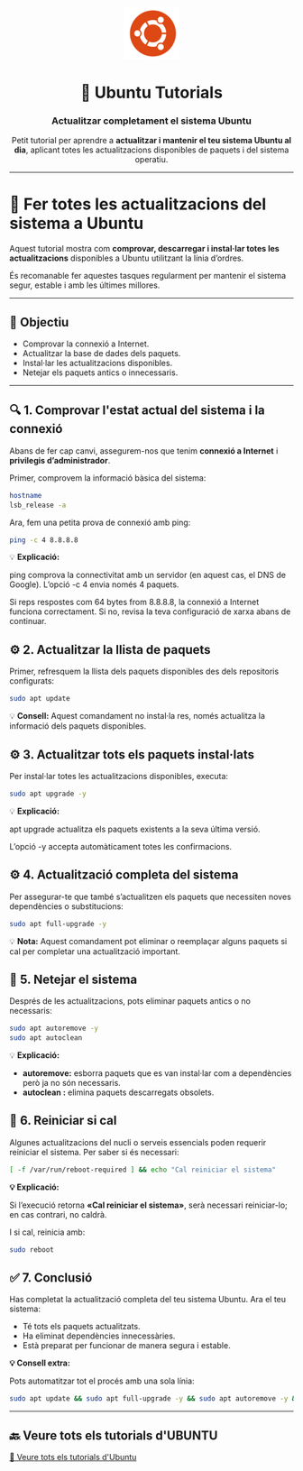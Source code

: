 <div align="center">

<img src="/img/logo_ubuntu.png" alt="Logo Ubuntu" width="100"/>

# 🐧 Ubuntu Tutorials  
### Actualitzar completament el sistema Ubuntu

Petit tutorial per aprendre a **actualitzar i mantenir el teu sistema Ubuntu al dia**, aplicant totes les actualitzacions disponibles de paquets i del sistema operatiu.

---

</div>

# 🔄 Fer totes les actualitzacions del sistema a Ubuntu

Aquest tutorial mostra com **comprovar, descarregar i instal·lar totes les actualitzacions** disponibles a Ubuntu utilitzant la línia d’ordres.

És recomanable fer aquestes tasques regularment per mantenir el sistema segur, estable i amb les últimes millores.

---

## 🧩 Objectiu

- Comprovar la connexió a Internet.  
- Actualitzar la base de dades dels paquets.  
- Instal·lar les actualitzacions disponibles.  
- Netejar els paquets antics o innecessaris.

---

## 🔍 1. Comprovar l'estat actual del sistema i la connexió

Abans de fer cap canvi, assegurem-nos que tenim **connexió a Internet** i **privilegis d’administrador**.

Primer, comprovem la informació bàsica del sistema:

```bash
hostname
lsb_release -a
```
Ara, fem una petita prova de connexió amb ping:

```bash
ping -c 4 8.8.8.8
```

💡 **Explicació:**

ping comprova la connectivitat amb un servidor (en aquest cas, el DNS de Google).
L’opció -c 4 envia només 4 paquets.

Si reps respostes com 64 bytes from 8.8.8.8, la connexió a Internet funciona correctament.
Si no, revisa la teva configuració de xarxa abans de continuar.

## ⚙️ 2. Actualitzar la llista de paquets

Primer, refresquem la llista dels paquets disponibles des dels repositoris configurats:

```bash
sudo apt update
```

💡 **Consell:**
Aquest comandament no instal·la res, només actualitza la informació dels paquets disponibles.

## ⚙️ 3. Actualitzar tots els paquets instal·lats

Per instal·lar totes les actualitzacions disponibles, executa:

```bash
sudo apt upgrade -y
```

💡 **Explicació:**

apt upgrade actualitza els paquets existents a la seva última versió.

L’opció -y accepta automàticament totes les confirmacions.

## ⚙️ 4. Actualització completa del sistema

Per assegurar-te que també s’actualitzen els paquets que necessiten noves dependències o substitucions:

```bash
sudo apt full-upgrade -y
```
💡 **Nota:**
Aquest comandament pot eliminar o reemplaçar alguns paquets si cal per completar una actualització important.

## 🧹 5. Netejar el sistema

Després de les actualitzacions, pots eliminar paquets antics o no necessaris:

```bash
sudo apt autoremove -y
sudo apt autoclean
```

💡 **Explicació:**

- **autoremove:** esborra paquets que es van instal·lar com a dependències però ja no són necessaris.
- **autoclean :** elimina paquets descarregats obsolets.

## 🔁 6. Reiniciar si cal

Algunes actualitzacions del nucli o serveis essencials poden requerir reiniciar el sistema.
Per saber si és necessari:

```bash
[ -f /var/run/reboot-required ] && echo "Cal reiniciar el sistema"
```
**💡 Explicació:**

Si l’execució retorna **«Cal reiniciar el sistema»**, serà necessari reiniciar-lo; en cas contrari, no caldrà.

I si cal, reinicia amb:

```bash
sudo reboot
```

## ✅ 7. Conclusió

Has completat la actualització completa del teu sistema Ubuntu.
Ara el teu sistema:

- Té tots els paquets actualitzats.
- Ha eliminat dependències innecessàries.
- Està preparat per funcionar de manera segura i estable.

**💡 Consell extra:** 

Pots automatitzar tot el procés amb una sola línia:

```bash
sudo apt update && sudo apt full-upgrade -y && sudo apt autoremove -y && sudo apt autoclean
```

---

## 🔙 Veure tots els tutorials d'UBUNTU

[📖 Veure tots els tutorials d'Ubuntu](../README.md)
